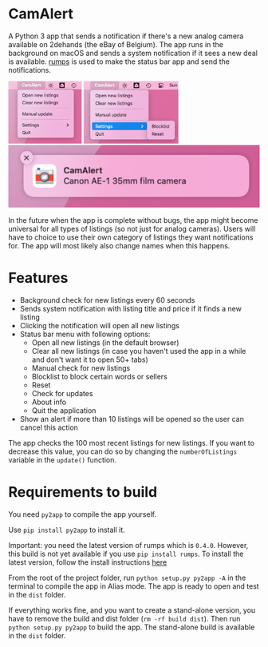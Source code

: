 # CamAlert
A Python 3 app that sends a notification if there's a new analog camera available on 2dehands (the eBay of Belgium).
The app runs in the background on macOS and sends a system notification if it sees a new deal is available.
[rumps](https://github.com/jaredks/rumps) is used to make the status bar app and send the notifications.

<div align="left">
    <img src="media/Screenshot menu bar1.png" height="125"/>
    <img src="media/Screenshot menu bar2.png" height="125"/>
    <img src="media/Screenshot notification.png" height="125"/>
</div>

In the future when the app is complete without bugs, the app might become universal for all types of listings (so not just for analog cameras). Users will have to choice to use their own category of listings they want notifications for. The app will most likely also change names when this happens.
# Features
- Background check for new listings every 60 seconds
- Sends system notification with listing title and price if it finds a new listing
- Clicking the notification will open all new listings
- Status bar menu with following options:
  - Open all new listings (in the default browser)
  - Clear all new listings (in case you haven't used the app in a while and don't want it to open 50+ tabs)
  - Manual check for new listings
  - Blocklist to block certain words or sellers
  - Reset
  - Check for updates
  - About info
  - Quit the application
- Show an alert if more than 10 listings will be opened so the user can cancel this action

The app checks the 100 most recent listings for new listings. If you want to decrease this value, you can do so by changing the `numberOfListings` variable in the `update()` function.

# Requirements to build
You need `py2app` to compile the app yourself.

Use `pip install py2app` to install it.

Important: you need the latest version of rumps which is `0.4.0`. However, this build is not yet available if you use `pip install rumps`.
To install the latest version, follow the install instructions [here](https://github.com/jaredks/rumps#installation:~:text=Or%20from%20source,system%2Dwide%20location.)

From the root of the project folder, run `python setup.py py2app -A` in the terminal to compile the app in Alias mode. The app is ready to open and test in the `dist` folder.

If everything works fine, and you want to create a stand-alone version, you have to remove the build and dist folder (`rm -rf build dist`). Then run `python setup.py py2app` to build the app. The stand-alone build is available in the `dist` folder.
